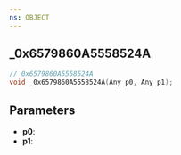 ```yaml
---
ns: OBJECT
---
```

## _0x6579860A5558524A

```c
// 0x6579860A5558524A
void _0x6579860A5558524A(Any p0, Any p1);
```

## Parameters
* **p0**:
* **p1**:
